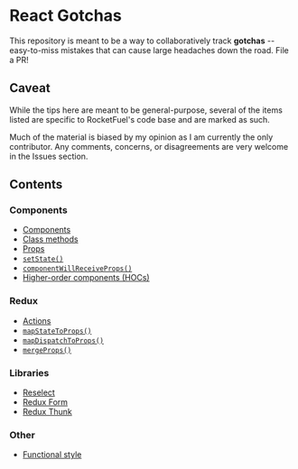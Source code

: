 # React Gotchas

This repository is meant to be a way to collaboratively track **gotchas** -- easy-to-miss mistakes that can cause large headaches down the road. File a PR!

## Caveat

While the tips here are meant to be general-purpose, several of the items listed are specific to RocketFuel's code base and are marked as such.

Much of the material is biased by my opinion as I am currently the only contributor. Any comments, concerns, or disagreements are very welcome in the Issues section.

## Contents

### Components
* [Components](./components.md)
* [Class methods](./classMethods.md)
* [Props](./props.md)
* [`setState()`](./setState.md)
* [`componentWillReceiveProps()`](./componentWillReceiveProps.md)
* [Higher-order components (HOCs)](./hoc.md)

### Redux
* [Actions](./actions.md)
* [`mapStateToProps()`](./mapStateToProps.md)
* [`mapDispatchToProps()`](./mapDispatchToProps.md)
* [`mergeProps()`](./mergeProps.md)

### Libraries
* [Reselect](./reselect.md)
* [Redux Form](./reduxForm.md)
* [Redux Thunk](./reduxThunk.md)

### Other
* [Functional style](./functional.md)
